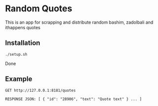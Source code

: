 # Random Quotes

This is an app for scrapping and distribute random bashim, zadolbali and ithappens quotes

## Installation

`./setup.sh`

Done

## Example

`GET http://127.0.0.1:8181/quotes`

`RESPONSE JSON: [
    {
        "id": "28906",
        "text": "Quote text"
    } ...
]`
